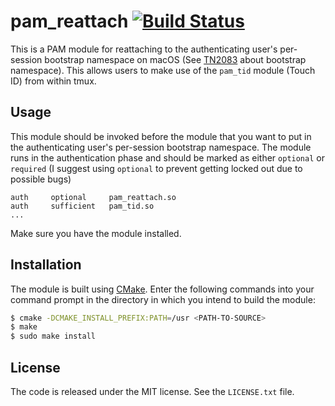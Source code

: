 pam\_reattach
[![Build Status](https://travis-ci.org/fabianishere/pam_reattach.svg?branch=master)](https://travis-ci.org/fabianishere/pam_reattach)
=============
This is a PAM module for reattaching to the authenticating user's per-session
bootstrap namespace on macOS (See [TN2083](https://developer.apple.com/library/archive/technotes/tn2083/_index.html) about bootstrap namespace). 
This allows users to make use of the `pam_tid` module (Touch ID) from within tmux.

## Usage
This module should be invoked before the module that you want to put in the
authenticating user's per-session bootstrap namespace. The module runs in the
authentication phase and should be marked as either `optional` or `required`
(I suggest using `optional` to prevent getting locked out due to possible bugs)

```
auth     optional     pam_reattach.so
auth     sufficient   pam_tid.so
...
```

Make sure you have the module installed.

## Installation
The module is built using [CMake](https://cmake.org). Enter the following
commands into your command prompt in the directory in which you intend to build
the module:

```sh
$ cmake -DCMAKE_INSTALL_PREFIX:PATH=/usr <PATH-TO-SOURCE>
$ make
$ sudo make install
```


## License
The code is released under the MIT license. See the `LICENSE.txt` file.
